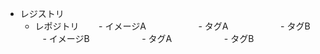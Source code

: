 - レジストリ
    - レポジトリ
        - イメージA
        　　　　- タグA
        　　　　- タグB
        - イメージB
        　　　　- タグA
        　　　　- タグB
